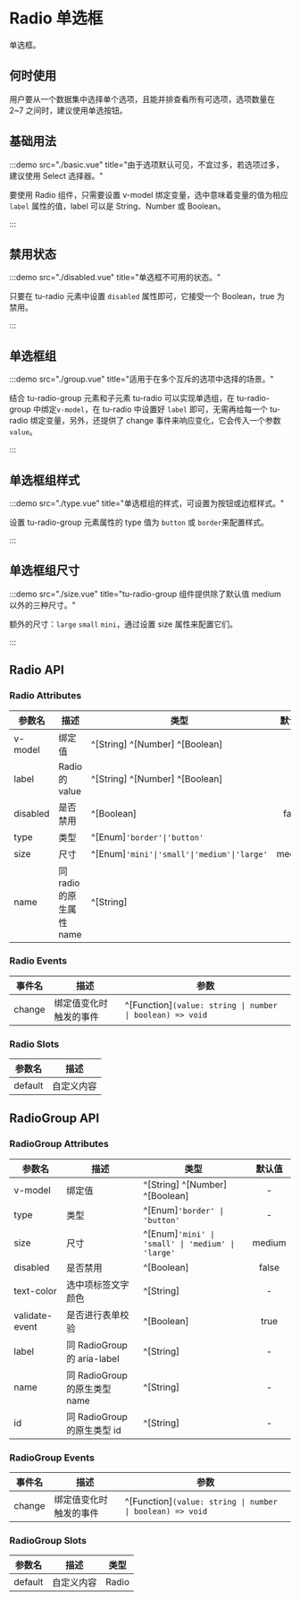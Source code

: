 # Radio 单选框

单选框。

## 何时使用

用户要从一个数据集中选择单个选项，且能并排查看所有可选项，选项数量在 2~7 之间时，建议使用单选按钮。

## 基础用法

:::demo src="./basic.vue" title="由于选项默认可见，不宜过多，若选项过多，建议使用 Select 选择器。"

要使用 Radio 组件，只需要设置 v-model 绑定变量，选中意味着变量的值为相应 `label` 属性的值，label 可以是 String、Number 或 Boolean。

:::

## 禁用状态

:::demo src="./disabled.vue" title="单选框不可用的状态。"

只要在 tu-radio 元素中设置 `disabled` 属性即可，它接受一个 Boolean，true 为禁用。

:::

## 单选框组

:::demo src="./group.vue" title="适用于在多个互斥的选项中选择的场景。"

结合 tu-radio-group 元素和子元素 tu-radio 可以实现单选组，在 tu-radio-group 中绑定`v-model`，在 tu-radio 中设置好 `label` 即可，无需再给每一个 tu-radio 绑定变量，另外，还提供了 change 事件来响应变化，它会传入一个参数 `value`。

:::

## 单选框组样式

:::demo src="./type.vue" title="单选框组的样式，可设置为按钮或边框样式。"

设置 tu-radio-group 元素属性的 type 值为 `button` 或 `border`来配置样式。

:::

## 单选框组尺寸

:::demo src="./size.vue" title="tu-radio-group 组件提供除了默认值 medium 以外的三种尺寸。"

额外的尺寸：`large` `small` `mini`，通过设置 size 属性来配置它们。

:::

## Radio API

### Radio Attributes

| 参数名 | 描述 | 类型 | 默认值 |
| --------- | ---- | ---- | :----: |
| v-model | 绑定值 | ^[String] ^[Number] ^[Boolean] | - |
| label | Radio 的 value | ^[String] ^[Number] ^[Boolean] | - |
| disabled | 是否禁用 | ^[Boolean] | false |
| type | 类型 | ^[Enum]`'border'\|'button'`| - |
| size | 尺寸 | ^[Enum]`'mini'\|'small'\|'medium'\|'large'` | medium |
| name | 同radio的原生属性 name | ^[String] | - |

### Radio Events

| 事件名 | 描述 | 参数 |
| ------ | ---- | ---- |
| change | 绑定值变化时触发的事件 | ^[Function]`(value: string \| number \| boolean) => void` |

### Radio Slots

| 参数名 | 描述 |
| ------ | ---- |
| default | 自定义内容 |

## RadioGroup API

### RadioGroup Attributes

| 参数名 | 描述 | 类型 | 默认值 |
| --------- | ---- | ---- | :----: |
| v-model | 绑定值 | ^[String] ^[Number] ^[Boolean] | - |
| type | 类型 | ^[Enum]`'border' \| 'button'`| - |
| size | 尺寸 | ^[Enum]`'mini' \| 'small' \| 'medium' \| 'large'` | medium |
| disabled | 是否禁用 | ^[Boolean] | false |
| text-color | 选中项标签文字颜色 | ^[String]  | - |
| validate-event | 是否进行表单校验 | ^[Boolean] | true |
| label | 同 RadioGroup 的 aria-label | ^[String] | - |
| name | 同 RadioGroup 的原生类型 name | ^[String] | - |
| id | 同 RadioGroup 的原生类型 id | ^[String] | - |

### RadioGroup Events

| 事件名 | 描述 | 参数 |
| ------ | ---- | ---- |
| change | 绑定值变化时触发的事件 | ^[Function]`(value: string \| number \| boolean) => void` |

### RadioGroup Slots

| 参数名 | 描述 | 类型 |
| ------ | ---- | ---- |
| default | 自定义内容 | Radio |
